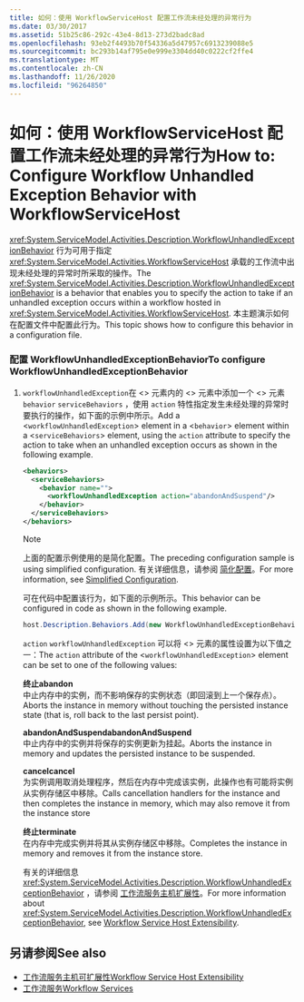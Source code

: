 ```yaml
---
title: 如何：使用 WorkflowServiceHost 配置工作流未经处理的异常行为
ms.date: 03/30/2017
ms.assetid: 51b25c86-292c-43e4-8d13-273d2badc8ad
ms.openlocfilehash: 93eb2f4493b70f54336a5d47957c6913239088e5
ms.sourcegitcommit: bc293b14af795e0e999e3304dd40c0222cf2ffe4
ms.translationtype: MT
ms.contentlocale: zh-CN
ms.lasthandoff: 11/26/2020
ms.locfileid: "96264850"
---
```

# <a name="how-to-configure-workflow-unhandled-exception-behavior-with-workflowservicehost"></a><span data-ttu-id="4899b-102">如何：使用 WorkflowServiceHost 配置工作流未经处理的异常行为</span><span class="sxs-lookup"><span data-stu-id="4899b-102">How to: Configure Workflow Unhandled Exception Behavior with WorkflowServiceHost</span></span>

<span data-ttu-id="4899b-103"><xref:System.ServiceModel.Activities.Description.WorkflowUnhandledExceptionBehavior> 行为可用于指定 <xref:System.ServiceModel.Activities.WorkflowServiceHost> 承载的工作流中出现未经处理的异常时所采取的操作。</span><span class="sxs-lookup"><span data-stu-id="4899b-103">The <xref:System.ServiceModel.Activities.Description.WorkflowUnhandledExceptionBehavior> is a behavior that enables you to specify the action to take if an unhandled exception occurs within a workflow hosted in <xref:System.ServiceModel.Activities.WorkflowServiceHost>.</span></span> <span data-ttu-id="4899b-104">本主题演示如何在配置文件中配置此行为。</span><span class="sxs-lookup"><span data-stu-id="4899b-104">This topic shows how to configure this behavior in a configuration file.</span></span>  
  
### <a name="to-configure-workflowunhandledexceptionbehavior"></a><span data-ttu-id="4899b-105">配置 WorkflowUnhandledExceptionBehavior</span><span class="sxs-lookup"><span data-stu-id="4899b-105">To configure WorkflowUnhandledExceptionBehavior</span></span>  
  
1. <span data-ttu-id="4899b-106">`workflowUnhandledException`在 <> 元素内的 <> 元素中添加一个 <> 元素 `behavior` `serviceBehaviors` ，使用 `action` 特性指定发生未经处理的异常时要执行的操作，如下面的示例中所示。</span><span class="sxs-lookup"><span data-stu-id="4899b-106">Add a <`workflowUnhandledException`> element in a <`behavior`> element within a <`serviceBehaviors`> element, using the `action` attribute to specify the action to take when an unhandled exception occurs as shown in the following example.</span></span>  
  
    ```xml  
    <behaviors>  
      <serviceBehaviors>  
        <behavior name="">  
          <workflowUnhandledException action="abandonAndSuspend"/>
        </behavior>  
      </serviceBehaviors>  
    </behaviors>  
    ```  
  
    > [!NOTE]
    > <span data-ttu-id="4899b-107">上面的配置示例使用的是简化配置。</span><span class="sxs-lookup"><span data-stu-id="4899b-107">The preceding configuration sample is using simplified configuration.</span></span> <span data-ttu-id="4899b-108">有关详细信息，请参阅 [简化配置](../simplified-configuration.md)。</span><span class="sxs-lookup"><span data-stu-id="4899b-108">For more information, see [Simplified Configuration](../simplified-configuration.md).</span></span>  
  
     <span data-ttu-id="4899b-109">可在代码中配置该行为，如下面的示例所示。</span><span class="sxs-lookup"><span data-stu-id="4899b-109">This behavior can be configured in code as shown in the following example.</span></span>  
  
    ```csharp  
    host.Description.Behaviors.Add(new WorkflowUnhandledExceptionBehavior { Action = WorkflowUnhandledExceptionAction.AbandonAndSuspend });  
    ```  
  
     <span data-ttu-id="4899b-110">`action` `workflowUnhandledException` 可以将 <> 元素的属性设置为以下值之一：</span><span class="sxs-lookup"><span data-stu-id="4899b-110">The `action` attribute of the <`workflowUnhandledException`> element can be set to one of the following values:</span></span>  
  
     <span data-ttu-id="4899b-111">**终止**</span><span class="sxs-lookup"><span data-stu-id="4899b-111">**abandon**</span></span>  
     <span data-ttu-id="4899b-112">中止内存中的实例，而不影响保存的实例状态（即回滚到上一个保存点）。</span><span class="sxs-lookup"><span data-stu-id="4899b-112">Aborts the instance in memory without touching the persisted instance state (that is, roll back to the last persist point).</span></span>  
  
     <span data-ttu-id="4899b-113">**abandonAndSuspend**</span><span class="sxs-lookup"><span data-stu-id="4899b-113">**abandonAndSuspend**</span></span>  
     <span data-ttu-id="4899b-114">中止内存中的实例并将保存的实例更新为挂起。</span><span class="sxs-lookup"><span data-stu-id="4899b-114">Aborts the instance in memory and updates the persisted instance to be suspended.</span></span>  
  
     <span data-ttu-id="4899b-115">**cancel**</span><span class="sxs-lookup"><span data-stu-id="4899b-115">**cancel**</span></span>  
     <span data-ttu-id="4899b-116">为实例调用取消处理程序，然后在内存中完成该实例，此操作也有可能将实例从实例存储区中移除。</span><span class="sxs-lookup"><span data-stu-id="4899b-116">Calls cancellation handlers for the instance and then completes the instance in memory, which may also remove it from the instance store</span></span>  
  
     <span data-ttu-id="4899b-117">**终止**</span><span class="sxs-lookup"><span data-stu-id="4899b-117">**terminate**</span></span>  
     <span data-ttu-id="4899b-118">在内存中完成实例并将其从实例存储区中移除。</span><span class="sxs-lookup"><span data-stu-id="4899b-118">Completes the instance in memory and removes it from the instance store.</span></span>  
  
     <span data-ttu-id="4899b-119">有关的详细信息 <xref:System.ServiceModel.Activities.Description.WorkflowUnhandledExceptionBehavior> ，请参阅 [工作流服务主机扩展性](workflow-service-host-extensibility.md)。</span><span class="sxs-lookup"><span data-stu-id="4899b-119">For more information about <xref:System.ServiceModel.Activities.Description.WorkflowUnhandledExceptionBehavior>, see [Workflow Service Host Extensibility](workflow-service-host-extensibility.md).</span></span>  
  
## <a name="see-also"></a><span data-ttu-id="4899b-120">另请参阅</span><span class="sxs-lookup"><span data-stu-id="4899b-120">See also</span></span>

- [<span data-ttu-id="4899b-121">工作流服务主机可扩展性</span><span class="sxs-lookup"><span data-stu-id="4899b-121">Workflow Service Host Extensibility</span></span>](workflow-service-host-extensibility.md)
- [<span data-ttu-id="4899b-122">工作流服务</span><span class="sxs-lookup"><span data-stu-id="4899b-122">Workflow Services</span></span>](workflow-services.md)
